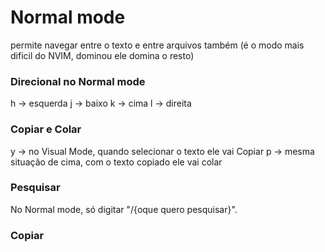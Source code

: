 # Normal mode

permite navegar entre o texto e entre arquivos também (é o modo mais dificil do NVIM, dominou ele domina o resto) 
### Direcional no Normal mode

h -> esquerda 
j -> baixo 
k -> cima 
l -> direita

### Copiar e Colar 

y -> no Visual Mode, quando selecionar o texto ele vai Copiar
p -> mesma situação de cima, com o texto copiado ele vai colar

### Pesquisar 

No Normal mode, só digitar "/{oque quero pesquisar}".

### Copiar




